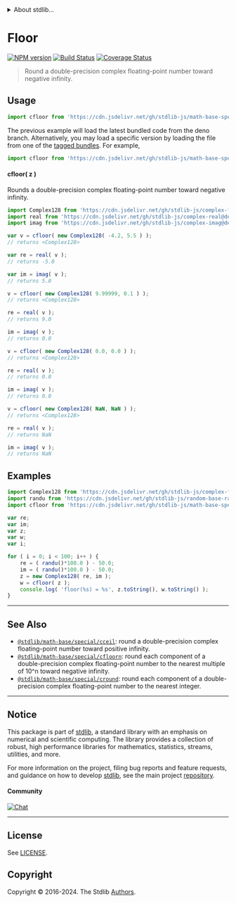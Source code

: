 <!--

@license Apache-2.0

Copyright (c) 2018 The Stdlib Authors.

Licensed under the Apache License, Version 2.0 (the "License");
you may not use this file except in compliance with the License.
You may obtain a copy of the License at

   http://www.apache.org/licenses/LICENSE-2.0

Unless required by applicable law or agreed to in writing, software
distributed under the License is distributed on an "AS IS" BASIS,
WITHOUT WARRANTIES OR CONDITIONS OF ANY KIND, either express or implied.
See the License for the specific language governing permissions and
limitations under the License.

-->


<details>
  <summary>
    About stdlib...
  </summary>
  <p>We believe in a future in which the web is a preferred environment for numerical computation. To help realize this future, we've built stdlib. stdlib is a standard library, with an emphasis on numerical and scientific computation, written in JavaScript (and C) for execution in browsers and in Node.js.</p>
  <p>The library is fully decomposable, being architected in such a way that you can swap out and mix and match APIs and functionality to cater to your exact preferences and use cases.</p>
  <p>When you use stdlib, you can be absolutely certain that you are using the most thorough, rigorous, well-written, studied, documented, tested, measured, and high-quality code out there.</p>
  <p>To join us in bringing numerical computing to the web, get started by checking us out on <a href="https://github.com/stdlib-js/stdlib">GitHub</a>, and please consider <a href="https://opencollective.com/stdlib">financially supporting stdlib</a>. We greatly appreciate your continued support!</p>
</details>

# Floor

[![NPM version][npm-image]][npm-url] [![Build Status][test-image]][test-url] [![Coverage Status][coverage-image]][coverage-url] <!-- [![dependencies][dependencies-image]][dependencies-url] -->

> Round a double-precision complex floating-point number toward negative infinity.



<section class="usage">

## Usage

```javascript
import cfloor from 'https://cdn.jsdelivr.net/gh/stdlib-js/math-base-special-cfloor@deno/mod.js';
```
The previous example will load the latest bundled code from the deno branch. Alternatively, you may load a specific version by loading the file from one of the [tagged bundles](https://github.com/stdlib-js/math-base-special-cfloor/tags). For example,

```javascript
import cfloor from 'https://cdn.jsdelivr.net/gh/stdlib-js/math-base-special-cfloor@v0.2.1-deno/mod.js';
```

#### cfloor( z )

Rounds a double-precision complex floating-point number toward negative infinity.

```javascript
import Complex128 from 'https://cdn.jsdelivr.net/gh/stdlib-js/complex-float64@deno/mod.js';
import real from 'https://cdn.jsdelivr.net/gh/stdlib-js/complex-real@deno/mod.js';
import imag from 'https://cdn.jsdelivr.net/gh/stdlib-js/complex-imag@deno/mod.js';

var v = cfloor( new Complex128( -4.2, 5.5 ) );
// returns <Complex128>

var re = real( v );
// returns -5.0

var im = imag( v );
// returns 5.0

v = cfloor( new Complex128( 9.99999, 0.1 ) );
// returns <Complex128>

re = real( v );
// returns 9.0

im = imag( v );
// returns 0.0

v = cfloor( new Complex128( 0.0, 0.0 ) );
// returns <Complex128>

re = real( v );
// returns 0.0

im = imag( v );
// returns 0.0

v = cfloor( new Complex128( NaN, NaN ) );
// returns <Complex128>

re = real( v );
// returns NaN

im = imag( v );
// returns NaN
```

</section>

<!-- /.usage -->

<section class="examples">

## Examples

<!-- eslint no-undef: "error" -->

```javascript
import Complex128 from 'https://cdn.jsdelivr.net/gh/stdlib-js/complex-float64@deno/mod.js';
import randu from 'https://cdn.jsdelivr.net/gh/stdlib-js/random-base-randu@deno/mod.js';
import cfloor from 'https://cdn.jsdelivr.net/gh/stdlib-js/math-base-special-cfloor@deno/mod.js';

var re;
var im;
var z;
var w;
var i;

for ( i = 0; i < 100; i++ ) {
    re = ( randu()*100.0 ) - 50.0;
    im = ( randu()*100.0 ) - 50.0;
    z = new Complex128( re, im );
    w = cfloor( z );
    console.log( 'floor(%s) = %s', z.toString(), w.toString() );
}
```

</section>

<!-- /.examples -->

<!-- C interface documentation. -->



<!-- Section for related `stdlib` packages. Do not manually edit this section, as it is automatically populated. -->

<section class="related">

* * *

## See Also

-   <span class="package-name">[`@stdlib/math-base/special/cceil`][@stdlib/math/base/special/cceil]</span><span class="delimiter">: </span><span class="description">round a double-precision complex floating-point number toward positive infinity.</span>
-   <span class="package-name">[`@stdlib/math-base/special/cfloorn`][@stdlib/math/base/special/cfloorn]</span><span class="delimiter">: </span><span class="description">round each component of a double-precision complex floating-point number to the nearest multiple of 10^n toward negative infinity.</span>
-   <span class="package-name">[`@stdlib/math-base/special/cround`][@stdlib/math/base/special/cround]</span><span class="delimiter">: </span><span class="description">round each component of a double-precision complex floating-point number to the nearest integer.</span>

</section>

<!-- /.related -->

<!-- Section for all links. Make sure to keep an empty line after the `section` element and another before the `/section` close. -->


<section class="main-repo" >

* * *

## Notice

This package is part of [stdlib][stdlib], a standard library with an emphasis on numerical and scientific computing. The library provides a collection of robust, high performance libraries for mathematics, statistics, streams, utilities, and more.

For more information on the project, filing bug reports and feature requests, and guidance on how to develop [stdlib][stdlib], see the main project [repository][stdlib].

#### Community

[![Chat][chat-image]][chat-url]

---

## License

See [LICENSE][stdlib-license].


## Copyright

Copyright &copy; 2016-2024. The Stdlib [Authors][stdlib-authors].

</section>

<!-- /.stdlib -->

<!-- Section for all links. Make sure to keep an empty line after the `section` element and another before the `/section` close. -->

<section class="links">

[npm-image]: http://img.shields.io/npm/v/@stdlib/math-base-special-cfloor.svg
[npm-url]: https://npmjs.org/package/@stdlib/math-base-special-cfloor

[test-image]: https://github.com/stdlib-js/math-base-special-cfloor/actions/workflows/test.yml/badge.svg?branch=v0.2.1
[test-url]: https://github.com/stdlib-js/math-base-special-cfloor/actions/workflows/test.yml?query=branch:v0.2.1

[coverage-image]: https://img.shields.io/codecov/c/github/stdlib-js/math-base-special-cfloor/main.svg
[coverage-url]: https://codecov.io/github/stdlib-js/math-base-special-cfloor?branch=main

<!--

[dependencies-image]: https://img.shields.io/david/stdlib-js/math-base-special-cfloor.svg
[dependencies-url]: https://david-dm.org/stdlib-js/math-base-special-cfloor/main

-->

[chat-image]: https://img.shields.io/gitter/room/stdlib-js/stdlib.svg
[chat-url]: https://app.gitter.im/#/room/#stdlib-js_stdlib:gitter.im

[stdlib]: https://github.com/stdlib-js/stdlib

[stdlib-authors]: https://github.com/stdlib-js/stdlib/graphs/contributors

[umd]: https://github.com/umdjs/umd
[es-module]: https://developer.mozilla.org/en-US/docs/Web/JavaScript/Guide/Modules

[deno-url]: https://github.com/stdlib-js/math-base-special-cfloor/tree/deno
[deno-readme]: https://github.com/stdlib-js/math-base-special-cfloor/blob/deno/README.md
[umd-url]: https://github.com/stdlib-js/math-base-special-cfloor/tree/umd
[umd-readme]: https://github.com/stdlib-js/math-base-special-cfloor/blob/umd/README.md
[esm-url]: https://github.com/stdlib-js/math-base-special-cfloor/tree/esm
[esm-readme]: https://github.com/stdlib-js/math-base-special-cfloor/blob/esm/README.md
[branches-url]: https://github.com/stdlib-js/math-base-special-cfloor/blob/main/branches.md

[stdlib-license]: https://raw.githubusercontent.com/stdlib-js/math-base-special-cfloor/main/LICENSE

<!-- <related-links> -->

[@stdlib/math/base/special/cceil]: https://github.com/stdlib-js/math-base-special-cceil/tree/deno

[@stdlib/math/base/special/cfloorn]: https://github.com/stdlib-js/math-base-special-cfloorn/tree/deno

[@stdlib/math/base/special/cround]: https://github.com/stdlib-js/math-base-special-cround/tree/deno

<!-- </related-links> -->

</section>

<!-- /.links -->
